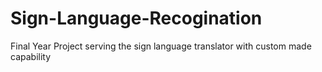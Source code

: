 # Sign-Language-Recogination
Final Year Project serving the sign language translator with custom made capability
